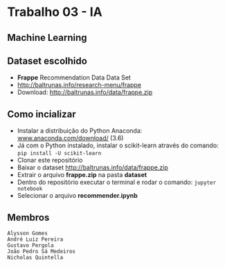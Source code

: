 # Trabalho 03 - IA
## Machine Learning

## Dataset escolhido  

- **Frappe** Recommendation Data Data Set 
- http://baltrunas.info/research-menu/frappe
- Download: http://baltrunas.info/data/frappe.zip

## Como incializar
- Instalar a distribuição do Python Anaconda: www.anaconda.com/download/ (3.6)
- Já com o Python instalado, instalar o scikit-learn através do comando: ``` pip install -U scikit-learn ```
- Clonar este repositório
- Baixar o dataset http://baltrunas.info/data/frappe.zip
- Extrair o arquivo **frappe.zip** na pasta **dataset**
- Dentro do repositório executar o terminal e rodar o comando: ``` jupyter notebook ```
- Selecionar o arquivo **recommender.ipynb**


## Membros 
	Alysson Gomes
	André Luiz Pereira
	Gustavo Pergola
	João Pedro Sá Medeiros
	Nicholas Quintella
	
